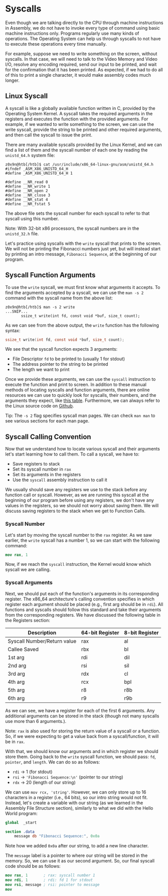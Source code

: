 # Syscalls

Even though we are talking directly to the CPU through machine instructions in Assembly, we do not have to invoke every type of command using basic machine instructions only. Programs regularly use many kinds of operations. The Operating System can help us through syscalls to not have to execute these operations every time manually.

For example, suppose we need to write something on the screen, without syscalls. In that case, we will need to talk to the Video Memory and Video I/O, resolve any encoding required, send our input to be printed, and wait for the confirmation that it has been printed. As expected, if we had to do all of this to print a single character, it would make assembly codes much longer.

## Linux Syscall

A syscall is like a globally available function written in C, provided by the Operating System Kernel. A syscall takes the required arguments in the registers and executes the function with the provided arguments. For example, if we wanted to write something to the screen, we can use the write syscall, provide the string to be printed and other required arguments, and then call the syscall to issue the print.

There are many available syscalls provided by the Linux Kernel, and we can find a list of them and the syscall number of each one by reading the `unistd_64.h` system file:

```
z0x9n@htb[/htb]$ cat /usr/include/x86_64-linux-gnu/asm/unistd_64.h
#ifndef _ASM_X86_UNISTD_64_H
#define _ASM_X86_UNISTD_64_H 1

#define __NR_read 0
#define __NR_write 1
#define __NR_open 2
#define __NR_close 3
#define __NR_stat 4
#define __NR_fstat 5
```

The above file sets the syscall number for each syscall to refer to that syscall using this number.

Note: With 32-bit x86 processors, the syscall numbers are in the `unistd_32.h` file.

Let's practice using syscalls with the `write` syscall that prints to the screen. We will not be printing the Fibonacci numbers just yet, but will instead start by printing an intro message, `Fibonacci Sequence`, at the beginning of our program.

## Syscall Function Arguments

To use the `write` syscall, we must first know what arguments it accepts. To find the arguments accepted by a syscall, we can use the `man -s 2` command with the syscall name from the above list:

```
z0x9n@htb[/htb]$ man -s 2 write
...SNIP...
       ssize_t write(int fd, const void *buf, size_t count);
```

As we can see from the above output, the `write` function has the following syntax:

```c
ssize_t write(int fd, const void *buf, size_t count);
```

We see that the syscall function expects 3 arguments:

- File Descriptor `fd` to be printed to (usually 1 for stdout)
- The address pointer to the string to be printed
- The length we want to print

Once we provide these arguments, we can use the `syscall` instruction to execute the function and print to screen. In addition to these manual methods of locating syscalls and function arguments, there are online resources we can use to quickly look for syscalls, their numbers, and the arguments they expect, like [this table](https://blog.rchapman.org/posts/Linux_System_Call_Table_for_x86_64/). Furthermore, we can always refer to the Linux source code on [Github](https://github.com/torvalds/linux).

Tip: The `-s 2` flag specifies syscall man pages. We can check `man man` to see various sections for each man page.

## Syscall Calling Convention

Now that we understand how to locate various syscall and their arguments let's start learning how to call them. To call a syscall, we have to:

- Save registers to stack
- Set its syscall number in `rax`
- Set its arguments in the registers
- Use the `syscall` assembly instruction to call it

We usually should save any registers we use to the stack before any function call or syscall. However, as we are running this syscall at the beginning of our program before using any registers, we don't have any values in the registers, so we should not worry about saving them.
We will discuss saving registers to the stack when we get to Function Calls.

### Syscall Number

Let's start by moving the syscall number to the `rax` register. As we saw earlier, the `write` syscall has a number 1, so we can start with the following command:

```nasm
mov rax, 1
```

Now, if we reach the `syscall` instruction, the Kernel would know which syscall we are calling.

### Syscall Arguments

Next, we should put each of the function's arguments in its corresponding register. The x86_64 architecture's calling convention specifies in which register each argument should be placed (e.g., first arg should be in `rdi`). All functions and syscalls should follow this standard and take their arguments from the corresponding registers. We have discussed the following table in the Registers section:

| Description                 | 64-bit Register | 8-bit Register |
| --------------------------- | --------------- | -------------- |
| Syscall Number/Return value | rax             | al             |
| Callee Saved                | rbx             | bl             |
| 1st arg                     | rdi             | dil            |
| 2nd arg                     | rsi             | sil            |
| 3rd arg                     | rdx             | cl             |
| 4th arg                     | rcx             | bpl            |
| 5th arg                     | r8              | r8b            |
| 6th arg                     | r9              | r9b            |

As we can see, we have a register for each of the first 6 arguments. Any additional arguments can be stored in the stack (though not many syscalls use more than 6 arguments.).

Note: `rax` is also used for storing the return value of a syscall or a function. So, if we were expecting to get a value back from a syscall/function, it will be in `rax`.

With that, we should know our arguments and in which register we should store them. Going back to the `write` syscall function, we should pass: `fd`, `pointer`, and `length`. We can do so as follows:

- `rdi` -> 1 (for stdout)
- `rsi` -> `'Fibonacci Sequence:\n'` (pointer to our string)
- `rdx` -> 20 (length of our string)

We can use `mov rcx, 'string'`. However, we can only store up to 16 characters in a register (i.e., 64 bits), so our intro string would not fit. Instead, let's create a variable with our string (as we learned in the Assembly File Structure section), similarly to what we did with the Hello World program:

```nasm
global  _start

section .data
    message db "Fibonacci Sequence:", 0x0a
```

Note how we added `0x0a` after our string, to add a new line character.

The `message` label is a pointer to where our string will be stored in the memory. So, we can use it as our second argument. So, our final syscall code should be as follows:

```nasm
mov rax, 1       ; rax: syscall number 1
mov rdi, 1       ; rdi: fd 1 for stdout
mov rsi, message ; rsi: pointer to message
mov
```
